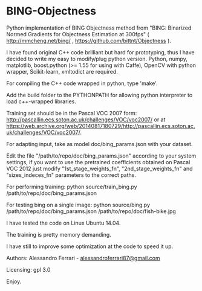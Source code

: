 # BING-Objectness
Python implementation of BING Objectness method from "BING: Binarized Normed Gradients for Objectness Estimation at 300fps" ( http://mmcheng.net/bing/ , https://github.com/bittnt/Objectness ). 

I have found original C++ code brilliant but hard for prototyping, thus I have decided to write my easy to modify/plug python version.
Python, numpy, matplotlib, boost.python (>= 1.55 for using with Caffe), OpenCV with python wrapper, Scikit-learn, xmltodict are required.

For compiling the C++ code wrapped in python, type 'make'.

Add the build folder to the PYTHONPATH for allowing python interpreter to load c++-wrapped libraries.

Training set should be in the Pascal VOC 2007 form: http://pascallin.ecs.soton.ac.uk/challenges/VOC/voc2007/ 
or at 
https://web.archive.org/web/20140817180729/http://pascallin.ecs.soton.ac.uk/challenges/VOC/voc2007/.

For adapting input, take as model doc/bing_params.json with your dataset.

Edit the file "/path/to/repo/doc/bing_params.json" according to your system settings, if you want to use the pretrained coefficients obtained on Pascal VOC 2012 just modify "1st_stage_weights_fn", "2nd_stage_weights_fn" and "sizes_indeces_fn" parameters to the correct paths.

For performing training:
python source/train_bing.py /path/to/repo/doc/bing_params.json

For testing bing on a single image:
python source/bing.py /path/to/repo/doc/bing_params.json /path/to/repo/doc/fish-bike.jpg

I have tested the code on Linux Ubuntu 14.04.

The training is pretty memory demanding.

I have still to improve some optimization at the code to speed it up.

Authors:
Alessandro Ferrari - alessandroferrari87@gmail.com

Licensing:
gpl 3.0

Enjoy.

